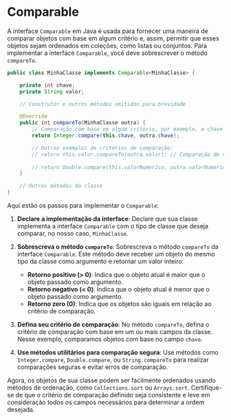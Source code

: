 # Comparable

A interface `Comparable` em Java é usada para fornecer uma maneira de comparar objetos com base em algum critério e, assim, permitir que esses objetos sejam ordenados em coleções, como listas ou conjuntos. Para implementar a interface `Comparable`, você deve sobrescrever o método `compareTo`.

```java
public class MinhaClasse implements Comparable<MinhaClasse> {

    private int chave;
    private String valor;

    // Construtor e outros métodos omitidos para brevidade

    @Override
    public int compareTo(MinhaClasse outra) {
        // Comparação com base em algum critério, por exemplo, a chave
        return Integer.compare(this.chave, outra.chave);

        // Outros exemplos de critérios de comparação:
        // return this.valor.compareTo(outra.valor); // Comparação de strings
        
        // return Double.compare(this.valorNumerico, outra.valorNumerico); // Comparação de números de ponto flutuante
    }

    // Outros métodos da classe
}
```

Aqui estão os passos para implementar o `Comparable`:

1. **Declare a implementação da interface**: Declare que sua classe implementa a interface `Comparable` com o tipo de classe que deseja comparar, no nosso caso, `MinhaClasse`.

2. **Sobrescreva o método `compareTo`**: Sobrescreva o método `compareTo` da interface `Comparable`. Este método deve receber um objeto do mesmo tipo da classe como argumento e retornar um valor inteiro:

   - **Retorno positivo (> 0)**: Indica que o objeto atual é maior que o objeto passado como argumento.
   - **Retorno negativo (< 0)**: Indica que o objeto atual é menor que o objeto passado como argumento.
   - **Retorno zero (0)**: Indica que os objetos são iguais em relação ao critério de comparação.

3. **Defina seu critério de comparação**: No método `compareTo`, defina o critério de comparação com base em um ou mais campos da classe. Nesse exemplo, comparamos objetos com base no campo `chave`.

4. **Use métodos utilitários para comparação segura**: Use métodos como `Integer.compare`, `Double.compare`, ou `String.compareTo` para realizar comparações seguras e evitar erros de comparação.

Agora, os objetos de sua classe podem ser facilmente ordenados usando métodos de ordenação, como `Collections.sort` ou `Arrays.sort`. Certifique-se de que o critério de comparação definido seja consistente e leve em consideração todos os campos necessários para determinar a ordem desejada.